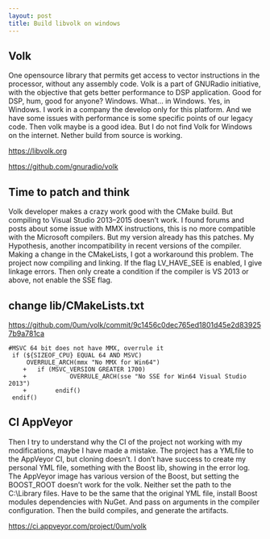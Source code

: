```yaml
---
layout: post
title: Build libvolk on windows
---
```


## Volk

One opensource library that permits get access to vector instructions in the processor, without any assembly code. Volk is a part of GNURadio initiative, with the objective that gets better performance to DSP application. Good for DSP, hum, good for anyone? Windows. What… in Windows. Yes, in Windows. I work in a company the develop only for this platform. And we have some issues with performance is some specific points of our legacy code. Then volk maybe is a good idea. But I do not find Volk for Windows on the internet. Nether build from source is working.

https://libvolk.org

https://github.com/gnuradio/volk

## Time to patch and think

Volk developer makes a crazy work good with the CMake build. But compiling to Visual Studio 2013–2015 doesn’t work. I found forums and posts about some issue with MMX instructions, this is no more compatible with the Microsoft compilers. But my version already has this patches. My Hypothesis, another incompatibility in recent versions of the compiler. Making a change in the CMakeLists, I got a workaround this problem. The project now compiling and linking. If the flag LV_HAVE_SEE is enabled, I give linkage errors. Then only create a condition if the compiler is VS 2013 or above, not enable the SSE flag.
## change lib/CMakeLists.txt

https://github.com/0um/volk/commit/9c1456c0dec765ed1801d45e2d839257b9a781ca
```
#MSVC 64 bit does not have MMX, overrule it
 if (${SIZEOF_CPU} EQUAL 64 AND MSVC)
     OVERRULE_ARCH(mmx "No MMX for Win64")
    +	if (MSVC_VERSION GREATER 1700)
    +            OVERRULE_ARCH(sse "No SSE for Win64 Visual Studio 2013")
    +        endif()
 endif()
```

## CI AppVeyor

Then I try to understand why the CI of the project not working with my modifications, maybe I have made a mistake. The project has a YMLfile to the AppVeyor CI, but cloning doesn’t. I don’t have success to create my personal YML file, something with the Boost lib, showing in the error log. The AppVeyor image has various version of the Boost, but setting the BOOST_ROOT doesn’t work for the volk. Neither set the path to the C:\Library files. Have to be the same that the original YML file, install Boost modules dependencies with NuGet. And pass on arguments in the compiler configuration. Then the build compiles, and generate the artifacts.

https://ci.appveyor.com/project/0um/volk